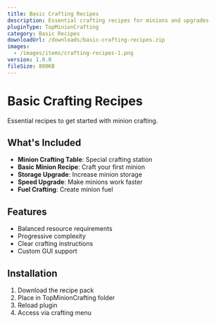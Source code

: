 ```yaml
---
title: Basic Crafting Recipes
description: Essential crafting recipes for minions and upgrades
pluginType: TopMinionCrafting
category: Basic Recipes
downloadUrl: /downloads/basic-crafting-recipes.zip
images:
  - /images/items/crafting-recipes-1.png
version: 1.0.0
fileSize: 800KB
---
```


# Basic Crafting Recipes

Essential recipes to get started with minion crafting.

## What's Included

- **Minion Crafting Table**: Special crafting station
- **Basic Minion Recipe**: Craft your first minion
- **Storage Upgrade**: Increase minion storage
- **Speed Upgrade**: Make minions work faster
- **Fuel Crafting**: Create minion fuel

## Features

- Balanced resource requirements
- Progressive complexity
- Clear crafting instructions
- Custom GUI support

## Installation

1. Download the recipe pack
2. Place in TopMinionCrafting folder
3. Reload plugin
4. Access via crafting menu
